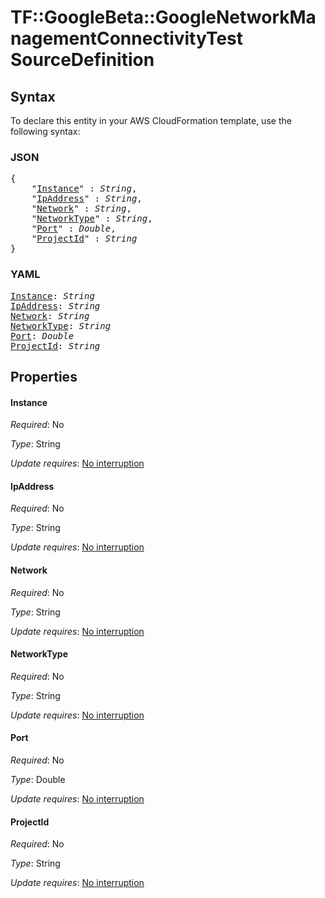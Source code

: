 # TF::GoogleBeta::GoogleNetworkManagementConnectivityTest SourceDefinition

## Syntax

To declare this entity in your AWS CloudFormation template, use the following syntax:

### JSON

<pre>
{
    "<a href="#instance" title="Instance">Instance</a>" : <i>String</i>,
    "<a href="#ipaddress" title="IpAddress">IpAddress</a>" : <i>String</i>,
    "<a href="#network" title="Network">Network</a>" : <i>String</i>,
    "<a href="#networktype" title="NetworkType">NetworkType</a>" : <i>String</i>,
    "<a href="#port" title="Port">Port</a>" : <i>Double</i>,
    "<a href="#projectid" title="ProjectId">ProjectId</a>" : <i>String</i>
}
</pre>

### YAML

<pre>
<a href="#instance" title="Instance">Instance</a>: <i>String</i>
<a href="#ipaddress" title="IpAddress">IpAddress</a>: <i>String</i>
<a href="#network" title="Network">Network</a>: <i>String</i>
<a href="#networktype" title="NetworkType">NetworkType</a>: <i>String</i>
<a href="#port" title="Port">Port</a>: <i>Double</i>
<a href="#projectid" title="ProjectId">ProjectId</a>: <i>String</i>
</pre>

## Properties

#### Instance

_Required_: No

_Type_: String

_Update requires_: [No interruption](https://docs.aws.amazon.com/AWSCloudFormation/latest/UserGuide/using-cfn-updating-stacks-update-behaviors.html#update-no-interrupt)

#### IpAddress

_Required_: No

_Type_: String

_Update requires_: [No interruption](https://docs.aws.amazon.com/AWSCloudFormation/latest/UserGuide/using-cfn-updating-stacks-update-behaviors.html#update-no-interrupt)

#### Network

_Required_: No

_Type_: String

_Update requires_: [No interruption](https://docs.aws.amazon.com/AWSCloudFormation/latest/UserGuide/using-cfn-updating-stacks-update-behaviors.html#update-no-interrupt)

#### NetworkType

_Required_: No

_Type_: String

_Update requires_: [No interruption](https://docs.aws.amazon.com/AWSCloudFormation/latest/UserGuide/using-cfn-updating-stacks-update-behaviors.html#update-no-interrupt)

#### Port

_Required_: No

_Type_: Double

_Update requires_: [No interruption](https://docs.aws.amazon.com/AWSCloudFormation/latest/UserGuide/using-cfn-updating-stacks-update-behaviors.html#update-no-interrupt)

#### ProjectId

_Required_: No

_Type_: String

_Update requires_: [No interruption](https://docs.aws.amazon.com/AWSCloudFormation/latest/UserGuide/using-cfn-updating-stacks-update-behaviors.html#update-no-interrupt)

